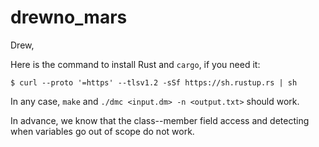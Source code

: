 # drewno_mars

Drew, 

Here is the command to install Rust and `cargo`, if you need it:

```shell
$ curl --proto '=https' --tlsv1.2 -sSf https://sh.rustup.rs | sh
```

In any case, `make` and `./dmc <input.dm> -n <output.txt>` should work. 

In advance, we know that the class--member field access and detecting when variables go out of scope do not work. 
